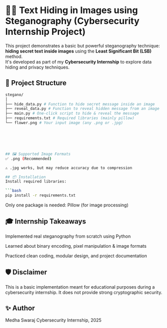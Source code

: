 # 🕵️‍♀️ Text Hiding in Images using Steganography (Cybersecurity Internship Project)

This project demonstrates a basic but powerful steganography technique: **hiding secret text inside images** using the **Least Significant Bit (LSB)** method.  
It's developed as part of my **Cybersecurity Internship** to explore data hiding and privacy techniques.

## 📂 Project Structure

```bash
stegano/
│
├── hide_data.py # Function to hide secret message inside an image
├── reveal_data.py # Function to reveal hidden message from an image
├── main.py # One-click script to hide & reveal the message
├── requirements.txt # Required libraries (mainly pillow)
└── flower.png # Your input image (any .png or .jpg)






## 🖼️ Supported Image Formats
✅ .png (Recommended)

⚠️ .jpg works, but may reduce accuracy due to compression

## 📦 Installation
Install required libraries:

```bash
pip install -r requirements.txt
```
Only one package is needed:
Pillow (for image processing)

## 🎓 Internship Takeaways
Implemented real steganography from scratch using Python

Learned about binary encoding, pixel manipulation & image formats

Practiced clean coding, modular design, and project documentation

## 🛡️ Disclaimer
This is a basic implementation meant for educational purposes during a cybersecurity internship.
It does not provide strong cryptographic security.

## ✨ Author
Medha Swaraj
Cybersecurity Internship, 2025
